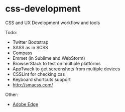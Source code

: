 css-development
===============

CSS and UX Development workflow and tools

Todo:
  - Twitter Bootstrap
  - SASS as in SCSS
  - Compass
  - Emmet (in Sublime and WebStorm)
  - BrowserStack to test on multiple platforms
  - AppTwack to get screenshots from multiple devices
  - CSSLint for checking css
  - Keyboard shortcuts support
  - http://smacss.com/

Other:
  - [Adobe Edge](http://html.adobe.com/edge/)
